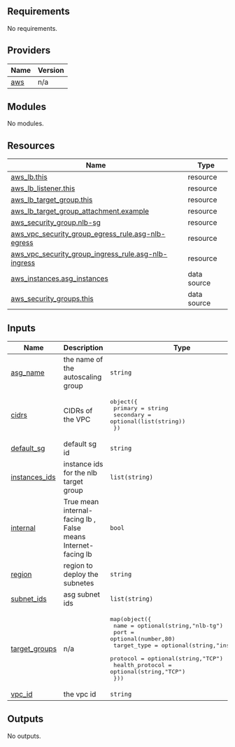<!-- BEGIN_TF_DOCS -->
## Requirements

No requirements.

## Providers

| Name | Version |
|------|---------|
| <a name="provider_aws"></a> [aws](#provider\_aws) | n/a |

## Modules

No modules.

## Resources

| Name | Type |
|------|------|
| [aws_lb.this](https://registry.terraform.io/providers/hashicorp/aws/latest/docs/resources/lb) | resource |
| [aws_lb_listener.this](https://registry.terraform.io/providers/hashicorp/aws/latest/docs/resources/lb_listener) | resource |
| [aws_lb_target_group.this](https://registry.terraform.io/providers/hashicorp/aws/latest/docs/resources/lb_target_group) | resource |
| [aws_lb_target_group_attachment.example](https://registry.terraform.io/providers/hashicorp/aws/latest/docs/resources/lb_target_group_attachment) | resource |
| [aws_security_group.nlb-sg](https://registry.terraform.io/providers/hashicorp/aws/latest/docs/resources/security_group) | resource |
| [aws_vpc_security_group_egress_rule.asg-nlb-egress](https://registry.terraform.io/providers/hashicorp/aws/latest/docs/resources/vpc_security_group_egress_rule) | resource |
| [aws_vpc_security_group_ingress_rule.asg-nlb-ingress](https://registry.terraform.io/providers/hashicorp/aws/latest/docs/resources/vpc_security_group_ingress_rule) | resource |
| [aws_instances.asg_instances](https://registry.terraform.io/providers/hashicorp/aws/latest/docs/data-sources/instances) | data source |
| [aws_security_groups.this](https://registry.terraform.io/providers/hashicorp/aws/latest/docs/data-sources/security_groups) | data source |

## Inputs

| Name | Description | Type | Default | Required |
|------|-------------|------|---------|:--------:|
| <a name="input_asg_name"></a> [asg\_name](#input\_asg\_name) | the name of the autoscaling group | `string` | `"el-autoscaling-group"` | no |
| <a name="input_cidrs"></a> [cidrs](#input\_cidrs) | CIDRs of the VPC | <pre>object({<br>    primary   = string<br>    secondary = optional(list(string))<br>  })</pre> | n/a | yes |
| <a name="input_default_sg"></a> [default\_sg](#input\_default\_sg) | default sg id | `string` | n/a | yes |
| <a name="input_instances_ids"></a> [instances\_ids](#input\_instances\_ids) | instance ids for the nlb target group | `list(string)` | n/a | yes |
| <a name="input_internal"></a> [internal](#input\_internal) | True mean internal-facing lb , False means Internet-facing lb | `bool` | n/a | yes |
| <a name="input_region"></a> [region](#input\_region) | region to deploy the subnetes | `string` | `"eu-central-1"` | no |
| <a name="input_subnet_ids"></a> [subnet\_ids](#input\_subnet\_ids) | asg subnet ids | `list(string)` | n/a | yes |
| <a name="input_target_groups"></a> [target\_groups](#input\_target\_groups) | n/a | <pre>map(object({<br>        name = optional(string,"nlb-tg")<br>        port = optional(number,80)<br>        target_type = optional(string,"instance")<br>        protocol = optional(string,"TCP")<br>        health_protocol = optional(string,"TCP")<br>    }))</pre> | n/a | yes |
| <a name="input_vpc_id"></a> [vpc\_id](#input\_vpc\_id) | the vpc id | `string` | n/a | yes |

## Outputs

No outputs.
<!-- END_TF_DOCS -->